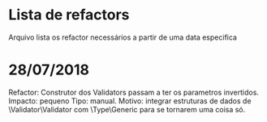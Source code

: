 # Lista de refactors
Arquivo lista os refactor necessários a partir de uma data especifica

# 28/07/2018
Refactor: Construtor dos Validators passam a ter os parametros invertidos.
Impacto: pequeno
Tipo: manual.
Motivo: integrar estruturas de dados de \Validator\Validator com \Type\Generic
para se tornarem uma coisa só.

